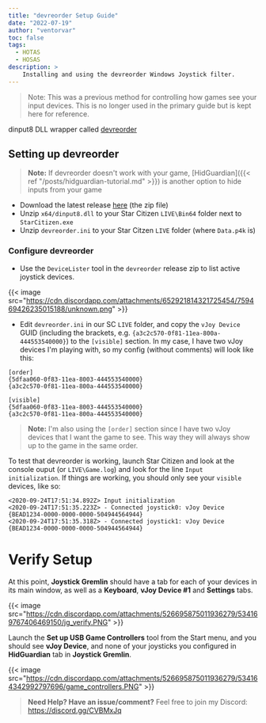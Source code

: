 ```yaml
---
title: "devreorder Setup Guide"
date: "2022-07-19"
author: "ventorvar"
toc: false
tags:
  - HOTAS
  - HOSAS
description: >
    Installing and using the devreorder Windows Joystick filter.
---
```


> Note: This was a previous method for controlling how games see your input devices. This is no longer used in the 
> primary guide but is kept here for reference.

dinput8 DLL wrapper called [devreorder](https://github.com/briankendall/devreorder) 

## Setting up devreorder

> **Note:** If devreorder doesn't work with your game, [HidGuardian]({{< ref "/posts/hidguardian-tutorial.md" >}}) is
> another option to hide inputs from your game

- Download the latest release [here](https://github.com/briankendall/devreorder/releases) (the zip file)
- Unzip `x64/dinput8.dll` to your Star Citizen `LIVE\Bin64` folder next to `StarCitizen.exe`
- Unzip `devreorder.ini` to your Star Citzen `LIVE` folder (where `Data.p4k` is)

### Configure devreorder

- Use the `DeviceLister` tool in the `devreorder` release zip to list active joystick devices.

{{< image src="https://cdn.discordapp.com/attachments/652921814321725454/759469426235015188/unknown.png" >}}

- Edit `devreorder.ini` in our SC `LIVE` folder, and copy the `vJoy Device` GUID (including the brackets, e.g.
  `{a3c2c570-0f81-11ea-800a-444553540000}`) to the `[visible]` section. In my case, I have two vJoy devices I'm playing
  with, so my config (without comments) will look like this:

```
[order]
{5dfaa060-0f83-11ea-8003-444553540000}
{a3c2c570-0f81-11ea-800a-444553540000}

[visible]
{5dfaa060-0f83-11ea-8003-444553540000}
{a3c2c570-0f81-11ea-800a-444553540000}
```

> **Note:** I'm also using the `[order]` section since I have two vJoy devices that I want the game to see. This way
> they will always show up to the game in the same order.

To test that devreorder is working, launch Star Citizen and look at the console ouput (or `LIVE\Game.log`) and look for
the line `Input initialization`. If things are working, you should only see your `visible` devices, like so:

```
<2020-09-24T17:51:34.892Z> Input initialization
<2020-09-24T17:51:35.223Z> - Connected joystick0: vJoy Device {BEAD1234-0000-0000-0000-504944564944}
<2020-09-24T17:51:35.318Z> - Connected joystick1: vJoy Device {BEAD1234-0000-0000-0000-504944564944}
```

# Verify Setup

At this point, **Joystick Gremlin** should have a tab for each of your devices in
its main window, as well as a **Keyboard**, **vJoy Device #1** and **Settings**
tabs.

{{< image src="https://cdn.discordapp.com/attachments/526695875011936279/534169767406469150/jg_verify.PNG" >}}

Launch the **Set up USB Game Controllers** tool from the Start menu, and you
should see **vJoy Device**, and none of your joysticks you configured in
**HidGuardian** tab in **Joystick Gremlin**.

{{< image src="https://cdn.discordapp.com/attachments/526695875011936279/534164342992797696/game_controllers.PNG" >}}

> **Need Help? Have an issue/comment?** Feel free to join my Discord: https://discord.gg/CVBMxJq
